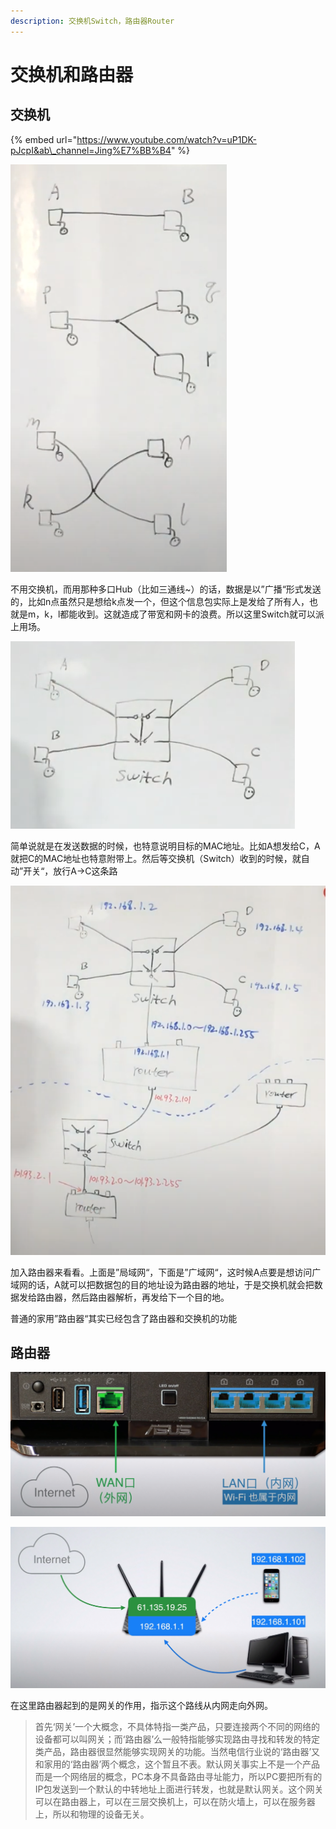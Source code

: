 ```yaml
---
description: 交换机Switch，路由器Router
---
```


# 交换机和路由器

## 交换机

{% embed url="https://www.youtube.com/watch?v=uP1DK-pJcpI&ab\_channel=Jing%E7%BB%B4" %}

![](../.gitbook/assets/image%20%2837%29.png)

不用交换机，而用那种多口Hub（比如三通线~）的话，数据是以”广播“形式发送的，比如n点虽然只是想给k点发一个，但这个信息包实际上是发给了所有人，也就是m，k，l都能收到。这就造成了带宽和网卡的浪费。所以这里Switch就可以派上用场。

![](../.gitbook/assets/image%20%2836%29.png)

简单说就是在发送数据的时候，也特意说明目标的MAC地址。比如A想发给C，A就把C的MAC地址也特意附带上。然后等交换机（Switch）收到的时候，就自动”开关“，放行A-&gt;C这条路

![](../.gitbook/assets/image%20%2835%29.png)

加入路由器来看看。上面是”局域网“，下面是”广域网“，这时候A点要是想访问广域网的话，A就可以把数据包的目的地址设为路由器的地址，于是交换机就会把数据发给路由器，然后路由器解析，再发给下一个目的地。

普通的家用”路由器“其实已经包含了路由器和交换机的功能

## 路由器

![](../.gitbook/assets/image%20%2834%29.png)

![](../.gitbook/assets/image%20%2832%29.png)

在这里路由器起到的是网关的作用，指示这个路线从内网走向外网。

> 首先‘网关’一个大概念，不具体特指一类产品，只要连接两个不同的网络的设备都可以叫网关；而‘路由器’么一般特指能够实现路由寻找和转发的特定类产品，路由器很显然能够实现网关的功能。当然电信行业说的‘路由器’又和家用的‘路由器’两个概念，这个暂且不表。默认网关事实上不是一个产品而是一个网络层的概念，PC本身不具备路由寻址能力，所以PC要把所有的IP包发送到一个默认的中转地址上面进行转发，也就是默认网关。这个网关可以在路由器上，可以在三层交换机上，可以在防火墙上，可以在服务器上，所以和物理的设备无关。



